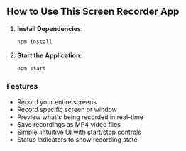## How to Use This Screen Recorder App

1. **Install Dependencies**:
   ```bash
   npm install
   ```

2. **Start the Application**:
   ```bash
   npm start
   ```

### Features

- Record your entire screens
- Record specific screen or window
- Preview what's being recorded in real-time
- Save recordings as MP4 video files
- Simple, intuitive UI with start/stop controls
- Status indicators to show recording state
